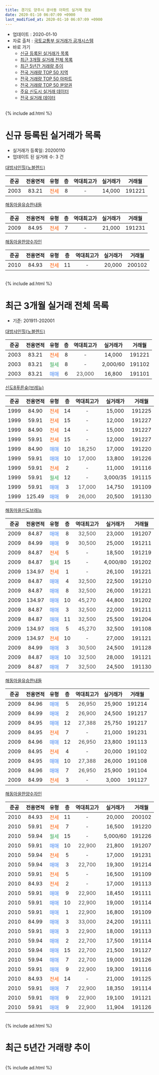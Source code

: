 ```yaml
---
title: 경기도 양주시 광사동 아파트 실거래 정보
date: 2020-01-10 06:07:09 +0900
last_modified_at: 2020-01-10 06:07:09 +0900
---
```


* 업데이트 : 2020-01-10
* 자료 출처 : [국토교통부 실거래가 공개시스템](http://rt.molit.go.kr)
* 바로 가기
    * [신규 등록된 실거래가 목록](#신규-등록된-실거래가-목록)
    * [최근 3개월 실거래 전체 목록](#최근-3개월-실거래-전체-목록)
    * [최근 5년간 거래량 추이](#최근-5년간-거래량-추이)
    * [전국 거래량 TOP 50 지역](https://inasie.github.io/apt-trade-info/최근-3개월-전국에서-가장-거래가-많이-발생한-지역)
    * [전국 거래량 TOP 50 아파트](https://inasie.github.io/apt-trade-info/최근-3개월-전국에서-가장-거래가-많이-발생한-아파트)
    * [전국 거래량 TOP 50 분양권](https://inasie.github.io/apt-trade-info/최근-3개월-전국에서-가장-거래가-많이-발생한-분양권)
    * [주요 신도시 실거래 데이터](https://inasie.github.io/apt-trade-info/주요-신도시)
    * [전국 실거래 데이터](https://inasie.github.io/apt-trade-info/전국)
<br>
{% include ad.html %}
<br>

# 신규 등록된 실거래가 목록
* 실거래가 등록일: 20200110
* 업데이트 된 실거래 수: 3 건


[대방샤인힐(노블렌드)](https://search.naver.com/search.naver?query=%EA%B2%BD%EA%B8%B0%EB%8F%84+%EC%96%91%EC%A3%BC%EC%8B%9C+%EA%B4%91%EC%82%AC%EB%8F%99+%EB%8C%80%EB%B0%A9%EC%83%A4%EC%9D%B8%ED%9E%90%28%EB%85%B8%EB%B8%94%EB%A0%8C%EB%93%9C%29)

|준공|전용면적|유형|층|역대최고가|실거래가|거래월|
|:---:|:---:|:---:|:---:|:---:|:---:|:---:|
|2003|83.21|<span style="color:#ff5a00">전세</span>|8|<span style="color:#444444">-</span>|14,000|191221|

[해동마을유승한내들](https://search.naver.com/search.naver?query=%EA%B2%BD%EA%B8%B0%EB%8F%84+%EC%96%91%EC%A3%BC%EC%8B%9C+%EA%B4%91%EC%82%AC%EB%8F%99+%ED%95%B4%EB%8F%99%EB%A7%88%EC%9D%84%EC%9C%A0%EC%8A%B9%ED%95%9C%EB%82%B4%EB%93%A4)

|준공|전용면적|유형|층|역대최고가|실거래가|거래월|
|:---:|:---:|:---:|:---:|:---:|:---:|:---:|
|2009|84.95|<span style="color:#ff5a00">전세</span>|7|<span style="color:#444444">-</span>|21,000|191231|

[해동마을한양수자인](https://search.naver.com/search.naver?query=%EA%B2%BD%EA%B8%B0%EB%8F%84+%EC%96%91%EC%A3%BC%EC%8B%9C+%EA%B4%91%EC%82%AC%EB%8F%99+%ED%95%B4%EB%8F%99%EB%A7%88%EC%9D%84%ED%95%9C%EC%96%91%EC%88%98%EC%9E%90%EC%9D%B8)

|준공|전용면적|유형|층|역대최고가|실거래가|거래월|
|:---:|:---:|:---:|:---:|:---:|:---:|:---:|
|2010|84.93|<span style="color:#ff5a00">전세</span>|11|<span style="color:#444444">-</span>|20,000|200102|


<br>
{% include ad.html %}
<br>

# 최근 3개월 실거래 전체 목록
* 기준: 201911-202001


[대방샤인힐(노블렌드)](https://search.naver.com/search.naver?query=%EA%B2%BD%EA%B8%B0%EB%8F%84+%EC%96%91%EC%A3%BC%EC%8B%9C+%EA%B4%91%EC%82%AC%EB%8F%99+%EB%8C%80%EB%B0%A9%EC%83%A4%EC%9D%B8%ED%9E%90%28%EB%85%B8%EB%B8%94%EB%A0%8C%EB%93%9C%29)

|준공|전용면적|유형|층|역대최고가|실거래가|거래월|
|:---:|:---:|:---:|:---:|:---:|:---:|:---:|
|2003|83.21|<span style="color:#ff5a00">전세</span>|8|<span style="color:#444444">-</span>|14,000|191221|
|2003|83.21|<span style="color:#34a853">월세</span>|8|<span style="color:#444444">-</span>|2,000/60|191102|
|2003|83.21|<span style="color:#4285f3">매매</span>|6|<span style="color:#444444">23,000</span>|16,800|191101|

[신도8푸른숲(브레뉴)](https://search.naver.com/search.naver?query=%EA%B2%BD%EA%B8%B0%EB%8F%84+%EC%96%91%EC%A3%BC%EC%8B%9C+%EA%B4%91%EC%82%AC%EB%8F%99+%EC%8B%A0%EB%8F%848%ED%91%B8%EB%A5%B8%EC%88%B2%28%EB%B8%8C%EB%A0%88%EB%89%B4%29)

|준공|전용면적|유형|층|역대최고가|실거래가|거래월|
|:---:|:---:|:---:|:---:|:---:|:---:|:---:|
|1999|84.90|<span style="color:#ff5a00">전세</span>|14|<span style="color:#444444">-</span>|15,000|191225|
|1999|59.91|<span style="color:#ff5a00">전세</span>|15|<span style="color:#444444">-</span>|12,000|191227|
|1999|84.90|<span style="color:#ff5a00">전세</span>|14|<span style="color:#444444">-</span>|15,000|191227|
|1999|59.91|<span style="color:#ff5a00">전세</span>|15|<span style="color:#444444">-</span>|12,000|191227|
|1999|84.90|<span style="color:#4285f3">매매</span>|10|<span style="color:#444444">18,250</span>|17,000|191220|
|1999|59.91|<span style="color:#4285f3">매매</span>|10|<span style="color:#444444">17,000</span>|13,800|191226|
|1999|59.91|<span style="color:#ff5a00">전세</span>|2|<span style="color:#444444">-</span>|11,000|191116|
|1999|59.91|<span style="color:#34a853">월세</span>|12|<span style="color:#444444">-</span>|3,000/35|191115|
|1999|59.91|<span style="color:#4285f3">매매</span>|3|<span style="color:#444444">17,000</span>|14,750|191109|
|1999|125.49|<span style="color:#4285f3">매매</span>|9|<span style="color:#444444">26,000</span>|20,500|191130|

[해동마을신도브래뉴](https://search.naver.com/search.naver?query=%EA%B2%BD%EA%B8%B0%EB%8F%84+%EC%96%91%EC%A3%BC%EC%8B%9C+%EA%B4%91%EC%82%AC%EB%8F%99+%ED%95%B4%EB%8F%99%EB%A7%88%EC%9D%84%EC%8B%A0%EB%8F%84%EB%B8%8C%EB%9E%98%EB%89%B4)

|준공|전용면적|유형|층|역대최고가|실거래가|거래월|
|:---:|:---:|:---:|:---:|:---:|:---:|:---:|
|2009|84.87|<span style="color:#4285f3">매매</span>|8|<span style="color:#444444">32,500</span>|23,000|191207|
|2009|84.99|<span style="color:#4285f3">매매</span>|9|<span style="color:#444444">30,500</span>|25,000|191211|
|2009|84.87|<span style="color:#ff5a00">전세</span>|5|<span style="color:#444444">-</span>|18,500|191219|
|2009|84.87|<span style="color:#34a853">월세</span>|15|<span style="color:#444444">-</span>|4,000/80|191202|
|2009|134.97|<span style="color:#ff5a00">전세</span>|1|<span style="color:#444444">-</span>|26,100|191221|
|2009|84.87|<span style="color:#4285f3">매매</span>|4|<span style="color:#444444">32,500</span>|22,500|191210|
|2009|84.87|<span style="color:#4285f3">매매</span>|8|<span style="color:#444444">32,500</span>|26,000|191221|
|2009|134.97|<span style="color:#4285f3">매매</span>|10|<span style="color:#444444">45,270</span>|44,800|191202|
|2009|84.87|<span style="color:#4285f3">매매</span>|3|<span style="color:#444444">32,500</span>|22,000|191211|
|2009|84.87|<span style="color:#4285f3">매매</span>|11|<span style="color:#444444">32,500</span>|25,500|191204|
|2009|134.97|<span style="color:#4285f3">매매</span>|5|<span style="color:#444444">45,270</span>|32,500|191108|
|2009|134.97|<span style="color:#ff5a00">전세</span>|10|<span style="color:#444444">-</span>|27,000|191121|
|2009|84.99|<span style="color:#4285f3">매매</span>|3|<span style="color:#444444">30,500</span>|24,500|191128|
|2009|84.87|<span style="color:#4285f3">매매</span>|10|<span style="color:#444444">32,500</span>|28,000|191121|
|2009|84.87|<span style="color:#4285f3">매매</span>|7|<span style="color:#444444">32,500</span>|24,500|191130|

[해동마을유승한내들](https://search.naver.com/search.naver?query=%EA%B2%BD%EA%B8%B0%EB%8F%84+%EC%96%91%EC%A3%BC%EC%8B%9C+%EA%B4%91%EC%82%AC%EB%8F%99+%ED%95%B4%EB%8F%99%EB%A7%88%EC%9D%84%EC%9C%A0%EC%8A%B9%ED%95%9C%EB%82%B4%EB%93%A4)

|준공|전용면적|유형|층|역대최고가|실거래가|거래월|
|:---:|:---:|:---:|:---:|:---:|:---:|:---:|
|2009|84.96|<span style="color:#4285f3">매매</span>|5|<span style="color:#444444">26,950</span>|25,900|191214|
|2009|84.99|<span style="color:#4285f3">매매</span>|2|<span style="color:#444444">26,900</span>|24,500|191217|
|2009|84.95|<span style="color:#4285f3">매매</span>|12|<span style="color:#444444">27,388</span>|25,750|191217|
|2009|84.95|<span style="color:#ff5a00">전세</span>|7|<span style="color:#444444">-</span>|21,000|191231|
|2009|84.96|<span style="color:#4285f3">매매</span>|12|<span style="color:#444444">26,950</span>|23,800|191113|
|2009|84.95|<span style="color:#ff5a00">전세</span>|4|<span style="color:#444444">-</span>|20,000|191102|
|2009|84.95|<span style="color:#4285f3">매매</span>|10|<span style="color:#444444">27,388</span>|26,000|191108|
|2009|84.96|<span style="color:#4285f3">매매</span>|7|<span style="color:#444444">26,950</span>|25,900|191104|
|2009|84.99|<span style="color:#ff5a00">전세</span>|3|<span style="color:#444444">-</span>|3,000|191127|

[해동마을한양수자인](https://search.naver.com/search.naver?query=%EA%B2%BD%EA%B8%B0%EB%8F%84+%EC%96%91%EC%A3%BC%EC%8B%9C+%EA%B4%91%EC%82%AC%EB%8F%99+%ED%95%B4%EB%8F%99%EB%A7%88%EC%9D%84%ED%95%9C%EC%96%91%EC%88%98%EC%9E%90%EC%9D%B8)

|준공|전용면적|유형|층|역대최고가|실거래가|거래월|
|:---:|:---:|:---:|:---:|:---:|:---:|:---:|
|2010|84.93|<span style="color:#ff5a00">전세</span>|11|<span style="color:#444444">-</span>|20,000|200102|
|2010|59.91|<span style="color:#ff5a00">전세</span>|7|<span style="color:#444444">-</span>|16,500|191220|
|2010|59.94|<span style="color:#34a853">월세</span>|15|<span style="color:#444444">-</span>|5,000/60|191226|
|2010|59.91|<span style="color:#4285f3">매매</span>|10|<span style="color:#444444">22,900</span>|21,800|191207|
|2010|59.94|<span style="color:#ff5a00">전세</span>|5|<span style="color:#444444">-</span>|17,000|191231|
|2010|59.94|<span style="color:#4285f3">매매</span>|3|<span style="color:#444444">22,700</span>|19,300|191214|
|2010|59.91|<span style="color:#ff5a00">전세</span>|5|<span style="color:#444444">-</span>|16,500|191109|
|2010|84.93|<span style="color:#ff5a00">전세</span>|2|<span style="color:#444444">-</span>|17,000|191113|
|2010|59.91|<span style="color:#4285f3">매매</span>|9|<span style="color:#444444">22,900</span>|18,450|191111|
|2010|59.91|<span style="color:#4285f3">매매</span>|10|<span style="color:#444444">22,900</span>|19,000|191114|
|2010|59.91|<span style="color:#4285f3">매매</span>|1|<span style="color:#444444">22,900</span>|16,800|191109|
|2010|84.99|<span style="color:#4285f3">매매</span>|3|<span style="color:#444444">33,000</span>|24,200|191111|
|2010|59.91|<span style="color:#4285f3">매매</span>|3|<span style="color:#444444">22,900</span>|18,000|191113|
|2010|59.94|<span style="color:#4285f3">매매</span>|2|<span style="color:#444444">22,700</span>|17,500|191114|
|2010|59.94|<span style="color:#4285f3">매매</span>|15|<span style="color:#444444">22,700</span>|21,500|191127|
|2010|59.94|<span style="color:#4285f3">매매</span>|7|<span style="color:#444444">22,700</span>|19,000|191126|
|2010|59.91|<span style="color:#4285f3">매매</span>|9|<span style="color:#444444">22,900</span>|19,300|191116|
|2010|84.93|<span style="color:#ff5a00">전세</span>|14|<span style="color:#444444">-</span>|21,000|191125|
|2010|59.91|<span style="color:#4285f3">매매</span>|7|<span style="color:#444444">22,900</span>|18,350|191114|
|2010|59.91|<span style="color:#4285f3">매매</span>|9|<span style="color:#444444">22,900</span>|19,100|191121|
|2010|59.91|<span style="color:#4285f3">매매</span>|9|<span style="color:#444444">22,900</span>|11,904|191126|


<br>
{% include ad.html %}
<br>

# 최근 5년간 거래량 추이


<div style="width:100%;">
    <canvas id="deal_progress" height="200"></canvas>
</div>

<script>
new Chart(document.getElementById("deal_progress"), {
    type: 'line',
    data: {
        labels: ['201501','201502','201503','201504','201505','201506','201507','201508','201509','201510','201511','201512','201601','201602','201603','201604','201605','201606','201607','201608','201609','201610','201611','201612','201701','201702','201703','201704','201705','201706','201707','201708','201709','201710','201711','201712','201801','201802','201803','201804','201805','201806','201807','201808','201809','201810','201811','201812','201901','201902','201903','201904','201905','201906','201907','201908','201909','201910','201911','201912','202001'],
        datasets: [{
            label: '매매',
            pointRadius: 1,
            data: [16, 13, 14, 16, 13, 22, 29, 13, 36, 30, 18, 9, 11, 15, 17, 17, 13, 13, 25, 20, 22, 21, 8, 8, 12, 6, 13, 15, 23, 12, 14, 21, 14, 13, 3, 9, 12, 11, 14, 9, 13, 11, 9, 11, 18, 8, 8, 9, 11, 17, 23, 8, 10, 15, 12, 13, 17, 20, 22, 14, 0],
            borderColor: "rgba(255, 201, 14, 1)",
            backgroundColor: "rgba(255, 201, 14, 0.5)",
            fill: false,
            lineTension: 0
        },{
            label: '전월세',
            pointRadius: 1,
            data: [28, 19, 26, 18, 22, 17, 21, 11, 10, 26, 17, 15, 15, 22, 24, 21, 19, 24, 21, 26, 28, 26, 13, 16, 11, 20, 22, 10, 12, 17, 11, 16, 16, 15, 9, 13, 8, 13, 21, 15, 17, 13, 14, 13, 22, 21, 16, 10, 16, 15, 11, 8, 11, 10, 15, 10, 19, 18, 9, 12, 1],
            borderColor: "rgba(0, 141, 185, 1)",
            backgroundColor: "rgba(0, 141, 185, 0.5)",
            fill: false,
            lineTension: 0
        }
        ]
    },
    options: {
        responsive: true,
        title: {
            display: false
        },
        tooltips: {
            mode: 'index',
            intersect: false
        },
        hover: {
            mode: 'nearest',
            intersect: true
        },
        scales: {
            xAxes: [{
                display: true,
                scaleLabel: {
                    display: true,
                    labelString: '년/월'
                }
            }],
            yAxes: [{
                display: true,
                ticks: {
                    suggestedMin: 0,
                },
                scaleLabel: {
                    display: true,
                    labelString: '실거래 수'
                }
            }]
        }
    }
});

</script>


<br>
{% include ad.html %}
<br>

